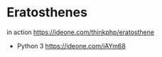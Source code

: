 # Eratosthenes


in action https://ideone.com/thinkphp/eratosthene 
* Python 3 https://ideone.com/iAYm68

